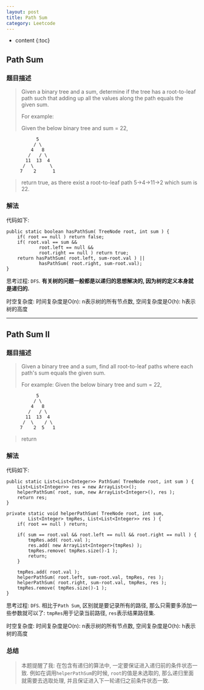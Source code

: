 ```yaml
---
layout: post
title: Path Sum
category: Leetcode
---
```


* content
{:toc}

## Path Sum

### 题目描述

> Given a binary tree and a sum, determine if the tree has a root-to-leaf path such that adding up all the values along the path equals the given sum.
>
> For example:
> 
> Given the below binary tree and sum = 22,
> 
               5
              / \
             4   8
            /   / \
           11  13  4
          /  \      \
         7    2      1
>
> return true, as there exist a root-to-leaf path 5->4->11->2 which sum is 22.

### 解法

代码如下:
		
    public static boolean hasPathSum( TreeNode root, int sum ) {
        if( root == null ) return false;
        if( root.val == sum && 
                root.left == null && 
                root.right == null ) return true;
        return hasPathSum( root.left, sum-root.val ) || 
                hasPathSum( root.right, sum-root.val);
    }
        
思考过程: `DFS`. **有关树的问题一般都是以递归的思想解决的, 因为树的定义本身就是递归的.**

时空复杂度: 时间复杂度是O(n): n表示树的所有节点数, 空间复杂度是O(h): h表示树的高度

- - -

## Path Sum II

### 题目描述

> Given a binary tree and a sum, find all root-to-leaf paths where each path's sum equals the given sum.
>
> For example:
> Given the below binary tree and sum = 22,
>
               5
              / \
             4   8
            /   / \
           11  13  4
          /  \    / \
         7    2  5   1
>
> return
> 
### 解法

代码如下:

    public static List<List<Integer>> PathSum( TreeNode root, int sum ) {
        List<List<Integer>> res = new ArrayList<>();
        helperPathSum( root, sum, new ArrayList<Integer>(), res );
        return res;
    }

    private static void helperPathSum( TreeNode root, int sum,
            List<Integer> tmpRes, List<List<Integer>> res ) {
        if( root == null ) return;

        if( sum == root.val && root.left == null && root.right == null ) {
            tmpRes.add( root.val );
            res.add( new ArrayList<Integer>(tmpRes) );
            tmpRes.remove( tmpRes.size()-1 );
            return;
        }

        tmpRes.add( root.val );
        helperPathSum( root.left, sum-root.val, tmpRes, res );
        helperPathSum( root.right, sum-root.val, tmpRes, res );
        tmpRes.remove( tmpRes.size()-1 );
    }

思考过程: `DFS`. 相比于`Path Sum`, 区别就是要记录所有的路径, 那么只需要多添加一些参数就可以了: `tmpRes`用于记录当前路径, `res`表示结果路径集.

时空复杂度: 时间复杂度是O(n): n表示树的所有节点数, 空间复杂度是O(h): h表示树的高度

### 总结

> 本题提醒了我: 在包含有递归的算法中, 一定要保证进入递归前的条件状态一致. 例如在调用`helperPathSum`的时候, `root`的值是未选取的, 那么递归里面就需要去选取处理, 并且保证进入下一轮递归之前条件状态一致.